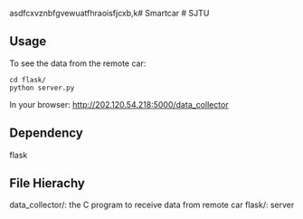 asdfcxvznbfgvewuatfhraoisfjcxb,k# Smartcar #
SJTU

## Usage ##
To see the data from the remote car:
```
cd flask/
python server.py
```

In your browser: http://202.120.54.218:5000/data_collector

## Dependency ##
flask

## File Hierachy ##
data_collector/: the C program to receive data from remote car
flask/: server
